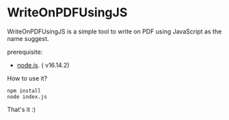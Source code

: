 # WriteOnPDFUsingJS
WriteOnPDFUsingJS is a simple tool to write on PDF using JavaScript as the name suggest.

prerequisite:
- [node.js](https://nodejs.org/en/). ( v16.14.2)

How to use it?
```shell
npm install
node index.js
```
That's it :)
